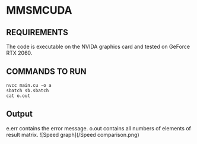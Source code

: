 # MMSMCUDA

## REQUIREMENTS
The code is executable on the NVIDA graphics card and tested on GeForce RTX 2060. <br>

## COMMANDS TO RUN
```
nvcc main.cu -o a
sbatch sb.sbatch
cat o.out
```

## Output
e.err contains the error message. 
o.out contains all numbers of elements of result matrix.
![Speed graph](/Speed comparison.png)
